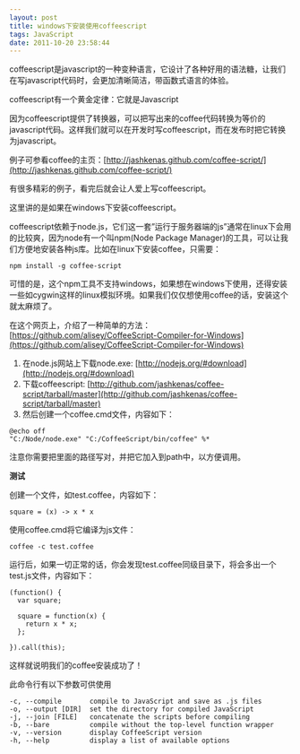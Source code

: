 ```yaml
---
layout: post
title: windows下安装使用coffeescript
tags: JavaScript
date: 2011-10-20 23:58:44
---
```


coffeescript是javascript的一种变种语言，它设计了各种好用的语法糖，让我们在写javascript代码时，会更加清晰简洁，带函数式语言的体验。

coffeescript有一个黄金定律：它就是Javascript

因为coffeescript提供了转换器，可以把写出来的coffee代码转换为等价的javascript代码。这样我们就可以在开发时写coffeescript，而在发布时把它转换为javascript。

例子可参看coffee的主页：[http://jashkenas.github.com/coffee-script/](http://jashkenas.github.com/coffee-script/)

有很多精彩的例子，看完后就会让人爱上写coffeescript。

这里讲的是如果在windows下安装coffeescript。

 <span id="more-450"></span>
<p>coffeescript依赖于node.js，它们这一套&#8221;运行于服务器端的js&#8221;通常在linux下会用的比较爽，因为node有一个叫npm(Node Package Manager)的工具，可以让我们方便地安装各种js库。比如在linux下安装coffee，只需要：

```
npm install -g coffee-script
```

可惜的是，这个npm工具不支持windows，如果想在windows下使用，还得安装一些如cygwin这样的linux模拟环境。如果我们仅仅想使用coffee的话，安装这个就太麻烦了。

在这个网页上，介绍了一种简单的方法：[https://github.com/alisey/CoffeeScript-Compiler-for-Windows](https://github.com/alisey/CoffeeScript-Compiler-for-Windows)

1.  在node.js网站上下载node.exe: [http://nodejs.org/#download](http://nodejs.org/#download)
2.  下载coffeescript: [http://github.com/jashkenas/coffee-script/tarball/master](http://github.com/jashkenas/coffee-script/tarball/master)
3.  然后创建一个coffee.cmd文件，内容如下：
```
@echo off
"C:/Node/node.exe" "C:/CoffeeScript/bin/coffee" %*
```

注意你需要把里面的路径写对，并把它加入到path中，以方便调用。

**测试**

创建一个文件，如test.coffee，内容如下：

```
square = (x) -> x * x
```

使用coffee.cmd将它编译为js文件：

```
coffee -c test.coffee
```

运行后，如果一切正常的话，你会发现test.coffee同级目录下，将会多出一个test.js文件，内容如下：

```
(function() {
  var square;

  square = function(x) {
    return x * x;
  };

}).call(this);
```

这样就说明我们的coffee安装成功了！

此命令行有以下参数可供使用

```
-c, --compile       compile to JavaScript and save as .js files
-o, --output [DIR]  set the directory for compiled JavaScript
-j, --join [FILE]   concatenate the scripts before compiling
-b, --bare          compile without the top-level function wrapper
-v, --version       display CoffeeScript version
-h, --help          display a list of available options
```
